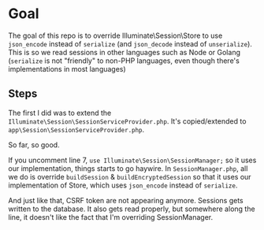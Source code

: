 # Goal

The goal of this repo is to override Illuminate\Session\Store to use `json_encode` instead of `serialize` (and `json_decode` instead of `unserialize`). This is so we read sessions in other languages such as Node or Golang (`serialize` is not "friendly" to non-PHP languages, even though there's implementations in most languages)

## Steps

The first I did was to extend the `Illuminate\Session\SessionServiceProvider.php`. It's copied/extended to `app\Session\SessionServiceProvider.php`.

So far, so good.

If you uncomment line 7, `use Illuminate\Session\SessionManager;` so it uses our implementation, things starts to go haywire. In `SessionManager.php`, all we do is override `buildSession` & `buildEncryptedSession` so that it uses our implementation of Store, which uses `json_encode` instead of `serialize`. 

And just like that, CSRF token are not appearing anymore. Sessions gets written to the database. It also gets read properly, but somewhere along the line, it doesn't like the fact that I'm overriding SessionManager. 

